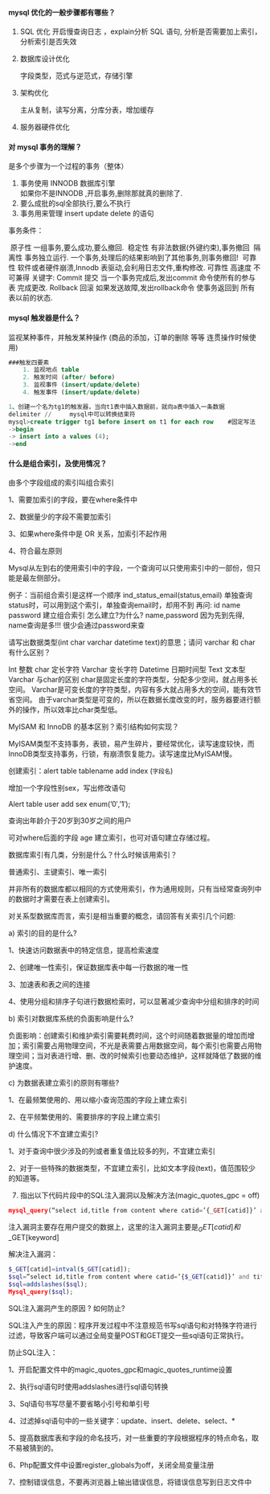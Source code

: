 #### mysql 优化的一般步骤都有哪些？

1. SQL 优化
开启慢查询日志 ，explain分析 SQL 语句,  分析是否需要加上索引，分析索引是否失效
  
2. 数据库设计优化

   字段类型，范式与逆范式，存储引擎

3. 架构优化

   主从复制，读写分离，分库分表，增加缓存

4. 服务器硬件优化



#### 对 mysql 事务的理解？

是多个步骤为一个过程的事务（整体）
1. 事务使用 INNODB 数据库引擎  
如果你不是INNODB ,开启事务,删除那就真的删除了.
2. 要么成批的sql全部执行,要么不执行
3. 事务用来管理   insert  update  delete 的语句

事务条件：

​	原子性   一组事务,要么成功,要么撤回.
​	稳定性    有非法数据(外键约束),事务撤回
​	隔离性  事务独立运行. 一个事务,处理后的结果影响到了其他事务,则事务撤回!
​	可靠性  软件或者硬件崩溃,Innodb 表驱动,会利用日志文件,重构修改.  可靠性  高速度  不可兼得
关键字:
Commit 提交 当一个事务完成后,发出commit 命令使所有的参与表 完成更改.
Rollback 回滚 如果发送故障,发出rollback命令 使事务返回到 所有表以前的状态.



#### mysql 触发器是什么？

 监视某种事件，并触发某种操作 (商品的添加，订单的删除 等等 连贯操作时候使用)

```sql
###触发四要素
    1. 监视地点 table
    2. 触发时间 (after/ before)
    3. 监视事件 (insert/update/delete)
    4. 触发事件 (insert/update/delete)

1、创建一个名为tg1的触发器，当向t1表中插入数据前，就向a表中插入一条数据
delimiter //     mysql中可以转换结束符
mysql>create trigger tg1 before insert on t1 for each row    #固定写法
->begin
-> insert into a values (4);
->end
```



#### 什么是组合索引，及使用情况？

由多个字段组成的索引叫组合索引

1、需要加索引的字段，要在where条件中

2、数据量少的字段不需要加索引

3、如果where条件中是 OR 关系，加索引不起作用

4、符合最左原则

Mysql从左到右的使用索引中的字段，一个查询可以只使用索引中的一部份，但只能是最左侧部分。

例子：当前组合索引是这样一个顺序 ind_status_email(status,email)
单独查询status时，可以用到这个索引，单独查询email时，却用不到
再问:  id name  password  建立组合索引 怎么建立?为什么?
name,password
因为先到先得,  name查询是多!!!  很少会通过password来查



请写出数据类型(int char varchar datetime text)的意思；请问 varchar 和 char有什么区别？

Int 整数 char 定长字符 Varchar 变长字符 Datetime 日期时间型 Text 文本型 Varchar 与char的区别 char是固定长度的字符类型，分配多少空间，就占用多长空间。 Varchar是可变长度的字符类型，内容有多大就占用多大的空间，能有效节省空间。 由于varchar类型是可变的，所以在数据长度改变的时，服务器要进行额外的操作，所以效率比char类型低。



MyISAM 和 InnoDB 的基本区别？索引结构如何实现？

MyISAM类型不支持事务，表锁，易产生碎片，要经常优化，读写速度较快，而InnoDB类型支持事务，行锁，有崩溃恢复能力。读写速度比MyISAM慢。

创建索引：alert table tablename add index (`字段名`)



增加一个字段性别sex，写出修改语句

Alert table user add sex enum(’0′,’1′);



查询出年龄介于20岁到30岁之间的用户

可对where后面的字段 age 建立索引，也可对语句建立存储过程。



数据库索引有几类，分别是什么？什么时候该用索引？

普通索引、主键索引、唯一索引

并非所有的数据库都以相同的方式使用索引，作为通用规则，只有当经常查询列中的数据时才需要在表上创建索引。



对关系型数据库而言，索引是相当重要的概念，请回答有关索引几个问题:

a) 索引的目的是什么?

1、快速访问数据表中的特定信息，提高检索速度

2、创建唯一性索引，保证数据库表中每一行数据的唯一性

3、加速表和表之间的连接

4、使用分组和排序子句进行数据检索时，可以显著减少查询中分组和排序的时间

b) 索引对数据库系统的负面影响是什么?

负面影响：创建索引和维护索引需要耗费时间，这个时间随着数据量的增加而增加；索引需要占用物理空间，不光是表需要占用数据空间，每个索引也需要占用物理空间；当对表进行增、删、改的时候索引也要动态维护，这样就降低了数据的维护速度。

c) 为数据表建立索引的原则有哪些?

1、在最频繁使用的、用以缩小查询范围的字段上建立索引

2、在平频繁使用的、需要排序的字段上建立索引

d) 什么情况下不宜建立索引?

1、对于查询中很少涉及的列或者重复值比较多的列，不宜建立索引

2、对于一些特殊的数据类型，不宜建立索引，比如文本字段(text)，值范围较少的知道等。

7.   指出以下代码片段中的SQL注入漏洞以及解决方法(magic_quotes_gpc = off)

   ```php
   mysql_query(“select id,title from content where catid=’{_GET[catid]}’ and title like ’%_GET[keywords]%’”, $link);
   ```

   注入漏洞主要存在用户提交的数据上，这里的注入漏洞主要是$_GET[catid]和$_GET[keyword]

   解决注入漏洞：

```php
$_GET[catid]=intval($_GET[catid]);
$sql=”select id,title from content where catid=’{$_GET[catid]}’ and title like ’%$_GET[keywords]%”;
$sql=addslashes($sql);
Mysql_query($sql);
```



SQL注入漏洞产生的原因 ? 如何防止?

SQL注入产生的原因：程序开发过程中不注意规范书写sql语句和对特殊字符进行过滤，导致客户端可以通过全局变量POST和GET提交一些sql语句正常执行。

防止SQL注入：

1、开启配置文件中的magic_quotes_gpc和magic_quotes_runtime设置

2、执行sql语句时使用addslashes进行sql语句转换

3、Sql语句书写尽量不要省略小引号和单引号

4、过滤掉sql语句中的一些关键字：update、insert、delete、select、*

5、提高数据库表和字段的命名技巧，对一些重要的字段根据程序的特点命名，取不易被猜到的。

6、Php配置文件中设置register_globals为off，关闭全局变量注册

7、控制错误信息，不要再浏览器上输出错误信息，将错误信息写到日志文件中

 